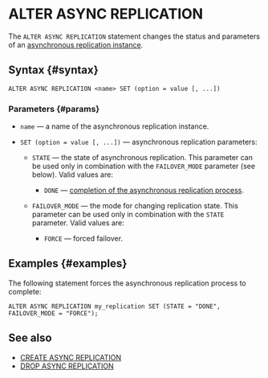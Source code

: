 # ALTER ASYNC REPLICATION

The `ALTER ASYNC REPLICATION` statement changes the status and parameters of an [asynchronous replication instance](../../../concepts/async-replication.md).

## Syntax {#syntax}

```yql
ALTER ASYNC REPLICATION <name> SET (option = value [, ...])
```

### Parameters {#params}

* `name` — a name of the asynchronous replication instance.
* `SET (option = value [, ...])` — asynchronous replication parameters:

    * `STATE` — the state of asynchronous replication. This parameter can be used only in combination with the `FAILOVER_MODE` parameter (see below). Valid values are:

        * `DONE` — [completion of the asynchronous replication process](../../../concepts/async-replication.md#done).

    * `FAILOVER_MODE` — the mode for changing replication state. This parameter can be used only in combination with the `STATE` parameter. Valid values are:

        * `FORCE` — forced failover.

## Examples {#examples}

The following statement forces the asynchronous replication process to complete:

```yql
ALTER ASYNC REPLICATION my_replication SET (STATE = "DONE", FAILOVER_MODE = "FORCE");
```

## See also

* [CREATE ASYNC REPLICATION](create-async-replication.md)
* [DROP ASYNC REPLICATION](drop-async-replication.md)
